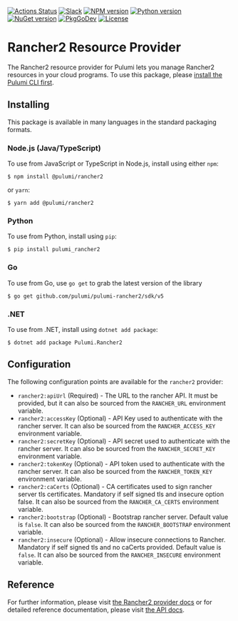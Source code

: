 [![Actions Status](https://github.com/pulumi/pulumi-rancher2/workflows/master/badge.svg)](https://github.com/pulumi/pulumi-rancher2/actions)
[![Slack](http://www.pulumi.com/images/docs/badges/slack.svg)](https://slack.pulumi.com)
[![NPM version](https://badge.fury.io/js/%40pulumi%2Francher2.svg)](https://www.npmjs.com/package/@pulumi/rancher2)
[![Python version](https://badge.fury.io/py/pulumi-rancher2.svg)](https://pypi.org/project/pulumi-rancher2)
[![NuGet version](https://badge.fury.io/nu/pulumi.rancher2.svg)](https://badge.fury.io/nu/pulumi.rancher2)
[![PkgGoDev](https://pkg.go.dev/badge/github.com/pulumi/pulumi-rancher2/sdk/v5/go)](https://pkg.go.dev/github.com/pulumi/pulumi-rancher2/sdk/v5/go)
[![License](https://img.shields.io/npm/l/%40pulumi%2Fpulumi.svg)](https://github.com/pulumi/pulumi-rancher2/blob/master/LICENSE)

# Rancher2 Resource Provider

The Rancher2 resource provider for Pulumi lets you manage Rancher2 resources in your cloud programs. To use
this package, please [install the Pulumi CLI first](https://pulumi.io/).

## Installing

This package is available in many languages in the standard packaging formats.

### Node.js (Java/TypeScript)

To use from JavaScript or TypeScript in Node.js, install using either `npm`:

    $ npm install @pulumi/rancher2

or `yarn`:

    $ yarn add @pulumi/rancher2

### Python

To use from Python, install using `pip`:

    $ pip install pulumi_rancher2

### Go

To use from Go, use `go get` to grab the latest version of the library

    $ go get github.com/pulumi/pulumi-rancher2/sdk/v5

### .NET

To use from .NET, install using `dotnet add package`:

    $ dotnet add package Pulumi.Rancher2

## Configuration

The following configuration points are available for the `rancher2` provider:

- `rancher2:apiUrl` (Required) - The URL to the rancher API. It must be provided, but it can also be sourced from the
  `RANCHER_URL` environment variable.
- `rancher2:accessKey` (Optional) - API Key used to authenticate with the rancher server. It can also be sourced from the
  `RANCHER_ACCESS_KEY` environment variable.
- `rancher2:secretKey` (Optional) - API secret used to authenticate with the rancher server. It can also be sourced from
  the `RANCHER_SECRET_KEY` environment variable.
- `rancher2:tokenKey` (Optional) - API token used to authenticate with the rancher server. It can also be sourced from
  the `RANCHER_TOKEN_KEY` environment variable.
- `rancher2:caCerts` (Optional) - CA certificates used to sign rancher server tls certificates. Mandatory if self signed
  tls and insecure option false. It can also be sourced from the `RANCHER_CA_CERTS` environment variable.
- `rancher2:bootstrap` (Optional) - Bootstrap rancher server. Default value is `false`. It can also be sourced from the
  `RANCHER_BOOTSTRAP` environment variable.
- `rancher2:insecure` (Optional) - Allow insecure connections to Rancher. Mandatory if self signed tls and no caCerts
  provided. Default value is `false`. It can also be sourced from the `RANCHER_INSECURE` environment variable.


## Reference

For further information, please visit [the Rancher2 provider docs](https://www.pulumi.com/docs/intro/cloud-providers/rancher2) or for detailed reference documentation, please visit [the API docs](https://www.pulumi.com/docs/reference/pkg/rancher2).
